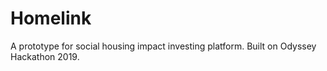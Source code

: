 # Homelink

A prototype for social housing impact investing platform. Built
on Odyssey Hackathon 2019.
